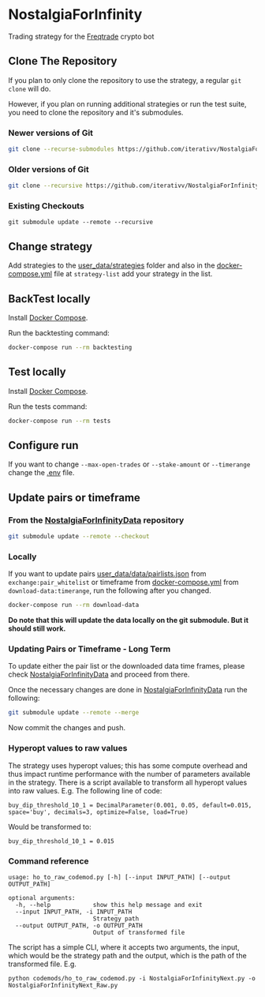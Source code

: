 # NostalgiaForInfinity
Trading strategy for the [Freqtrade](https://www.freqtrade.io) crypto bot

## Clone The Repository
If you plan to only clone the repository to use the strategy, a regular ``git clone`` will do.

However, if you plan on running additional strategies or run the test suite, you need to clone
the repository and it's submodules.

### Newer versions of Git

```bash
git clone --recurse-submodules https://github.com/iterativv/NostalgiaForInfinity.git checkout-path
```

### Older versions of Git

```bash
git clone --recursive https://github.com/iterativv/NostalgiaForInfinity.git checkout-path
```

### Existing Checkouts
```
git submodule update --remote --recursive
```


## Change strategy

Add strategies to the [user_data/strategies](user_data/strategies) folder and also in the [docker-compose.yml](docker-compose.yml) file at `strategy-list` add your strategy in the list.

## BackTest locally

Install [Docker Compose](https://docs.docker.com/compose/install/).

Run the backtesting command:

```bash
docker-compose run --rm backtesting
```

## Test locally

Install [Docker Compose](https://docs.docker.com/compose/install/).

Run the tests command:

```bash
docker-compose run --rm tests
```

## Configure run

If you want to change `--max-open-trades` or `--stake-amount` or `--timerange` change the [.env](.env) file.


## Update pairs or timeframe

### From the [NostalgiaForInfinityData](https://github.com/iterativv/NostalgiaForInfinityData) repository
```bash
git submodule update --remote --checkout
```

### Locally

If you want to update pairs [user_data/data/pairlists.json](user_data/data/pairlists.json) from `exchange:pair_whitelist` or timeframe from [docker-compose.yml](docker-compose.yml) from `download-data:timerange`, run the following after you changed.

```bash
docker-compose run --rm download-data
```

**Do note that this will update the data locally on the git submodule. But it should still work.**

### Updating Pairs or Timeframe - Long Term

To update either the pair list or the downloaded data time frames, please check
[NostalgiaForInfinityData](https://github.com/iterativv/NostalgiaForInfinityData) and proceed from there.

Once the necessary changes are done in [NostalgiaForInfinityData](https://github.com/iterativv/NostalgiaForInfinityData) run the following:

```bash
git submodule update --remote --merge
```

Now commit the changes and push.

### Hyperopt values to raw values

The strategy uses hyperopt values; this has some compute overhead and thus impact runtime performance with the number of parameters available in the strategy. There is a script available to transform all hyperopt values into raw values. E.g. The following line of code:

```buy_dip_threshold_10_1 = DecimalParameter(0.001, 0.05, default=0.015, space='buy', decimals=3, optimize=False, load=True)```

Would be transformed to:

```buy_dip_threshold_10_1 = 0.015```

### Command reference
```
usage: ho_to_raw_codemod.py [-h] [--input INPUT_PATH] [--output OUTPUT_PATH]

optional arguments:
  -h, --help            show this help message and exit
  --input INPUT_PATH, -i INPUT_PATH
                        Strategy path
  --output OUTPUT_PATH, -o OUTPUT_PATH
                        Output of transformed file
```

The script has a simple CLI, where it accepts two arguments, the input, which would be the strategy path and the output,  which is the path of the transformed file. E.g.

`python codemods/ho_to_raw_codemod.py -i NostalgiaForInfinityNext.py -o NostalgiaForInfinityNext_Raw.py`
